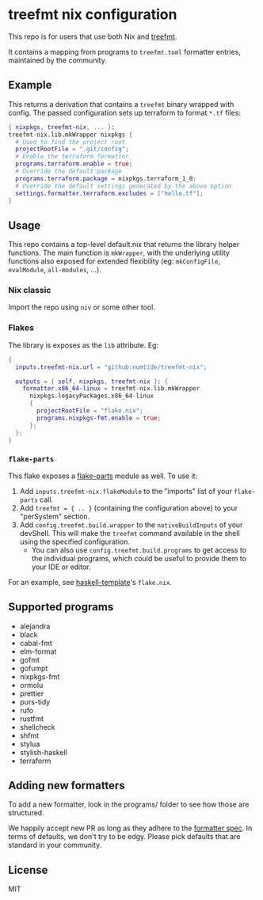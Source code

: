 # treefmt nix configuration

This repo is for users that use both Nix and
[treefmt](https://numtide.github.io/treefmt).

It contains a mapping from programs to `treefmt.toml` formatter entries,
maintained by the community.

## Example

This returns a derivation that contains a `treefmt` binary wrapped with
config. The passed configuration sets up terraform to format `*.tf` files:

```nix
{ nixpkgs, treefmt-nix, ... }:
treefmt-nix.lib.mkWrapper nixpkgs {
  # Used to find the project root
  projectRootFile = ".git/config";
  # Enable the terraform formatter
  programs.terraform.enable = true;
  # Override the default package
  programs.terraform.package = nixpkgs.terraform_1_0;
  # Override the default settings generated by the above option
  settings.formatter.terraform.excludes = ["hello.tf"];
}
```

## Usage

This repo contains a top-level default.nix that returns the library helper
functions. The main function is `mkWrapper`, with the underlying utility
functions also exposed for extended flexibility (eg: `mkConfigFile`,
`evalModule`, `all-modules`, ...).

### Nix classic

Import the repo using `niv` or some other tool.

### Flakes

The library is exposes as the `lib` attribute. Eg:

```nix
{
  inputs.treefmt-nix.url = "github:numtide/treefmt-nix";

  outputs = { self, nixpkgs, treefmt-nix }: {
    formatter.x86_64-linux = treefmt-nix.lib.mkWrapper
      nixpkgs.legacyPackages.x86_64-linux
      {
        projectRootFile = "flake.nix";
        programs.nixpkgs-fmt.enable = true;
      };
  };
}
```

### `flake-parts`

This flake exposes a [flake-parts](https://flake.parts/) module as well. To use it:

1. Add `inputs.treefmt-nix.flakeModule` to the "imports" list of your `flake-parts` call.
1. Add `treefmt = { .. }` (containing the configuration above) to your "perSystem" section.
1. Add `config.treefmt.build.wrapper` to the `nativeBuildInputs` of your devShell. This will make the `treefmt` command available in the shell using the specified configuration.
    - You can also use `config.treefmt.build.programs` to get access to the individual programs, which could be useful to provide them to your IDE or editor.

For an example, see [haskell-template](https://github.com/srid/haskell-template)'s `flake.nix`.

## Supported programs

<!-- `> ls programs/*.nix | grep -v default.nix | cut -d '.' -f 1 | cut -d / -f 2 | LC_ALL=C sort | sed -e 's/^/* /'` -->
<!-- BEGIN mdsh -->
* alejandra
* black
* cabal-fmt
* elm-format
* gofmt
* gofumpt
* nixpkgs-fmt
* ormolu
* prettier
* purs-tidy
* rufo
* rustfmt
* shellcheck
* shfmt
* stylua
* stylish-haskell
* terraform
<!-- END mdsh -->

## Adding new formatters

To add a new formatter, look in the programs/ folder to see how those are
structured.

We happily accept new PR as long as they adhere to the [formatter
spec](https://numtide.github.io/treefmt/formatters-spec.html). In terms of
defaults, we don't try to be edgy. Please pick defaults that are standard in
your community.

## License

MIT
